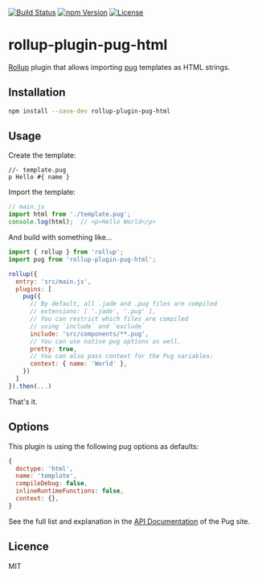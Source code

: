[![Build Status][build-image]][build-url]
[![npm Version][npm-image]][npm-url]
[![License][license-image]][license-url]

# rollup-plugin-pug-html

[Rollup](https://github.com/rollup/rollup) plugin that allows importing [pug](https://pugjs.org/) templates as HTML strings.

## Installation

```bash
npm install --save-dev rollup-plugin-pug-html
```

## Usage

Create the template:

```jade
//- template.pug
p Hello #{ name }
```

Import the template:

```js
// main.js
import html from './template.pug';
console.log(html);  // <p>Hello World</p>
```

And build with something like...

```js
import { rollup } from 'rollup';
import pug from 'rollup-plugin-pug-html';

rollup({
  entry: 'src/main.js',
  plugins: [
    pug({
      // By default, all .jade and .pug files are compiled
      // extensions: [ '.jade', '.pug' ],
      // You can restrict which files are compiled
      // using `include` and `exclude`
      include: 'src/components/**.pug',
      // You can use native pug options as well.
      pretty: true,
      // You can also pass context for the Pug variables:
      context: { name: 'World' },
    })
  ]
}).then(...)
```

That's it.

## Options

This plugin is using the following pug options as defaults:

```js
{
  doctype: 'html',
  name: 'template',
  compileDebug: false,
  inlineRuntimeFunctions: false,
  context: {},
}
```

See the full list and explanation in the [API Documentation](https://pugjs.org/) of the Pug site.

## Licence

MIT

[build-image]:    https://img.shields.io/travis/tycho01/rollup-plugin-pug-html.svg
[build-url]:      https://travis-ci.org/tycho01/rollup-plugin-pug-html
[npm-image]:      https://img.shields.io/npm/v/rollup-plugin-pug-html.svg
[npm-url]:        https://www.npmjs.com/package/rollup-plugin-pug-html
[license-image]:  https://img.shields.io/npm/l/express.svg
[license-url]:    https://github.com/tycho01/rollup-plugin-pug-html/blob/master/LICENSE
